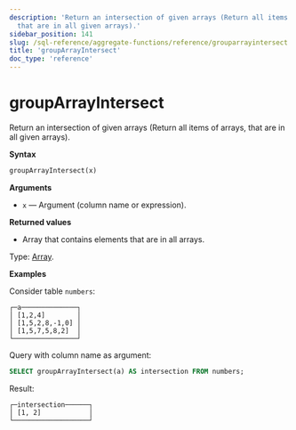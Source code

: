 ```yaml
---
description: 'Return an intersection of given arrays (Return all items of arrays,
  that are in all given arrays).'
sidebar_position: 141
slug: /sql-reference/aggregate-functions/reference/grouparrayintersect
title: 'groupArrayIntersect'
doc_type: 'reference'
---
```


# groupArrayIntersect

Return an intersection of given arrays (Return all items of arrays, that are in all given arrays).

**Syntax**

```sql
groupArrayIntersect(x)
```

**Arguments**

- `x` — Argument (column name or expression).

**Returned values**

- Array that contains elements that are in all arrays.

Type: [Array](../../data-types/array.md).

**Examples**

Consider table `numbers`:

```text
┌─a──────────────┐
│ [1,2,4]        │
│ [1,5,2,8,-1,0] │
│ [1,5,7,5,8,2]  │
└────────────────┘
```

Query with column name as argument:

```sql
SELECT groupArrayIntersect(a) AS intersection FROM numbers;
```

Result:

```text
┌─intersection──────┐
│ [1, 2]            │
└───────────────────┘
```
